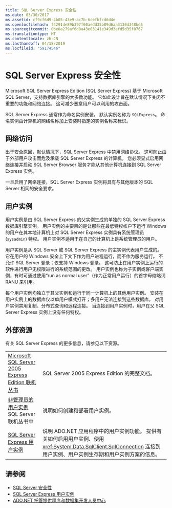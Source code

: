 ```yaml
---
title: SQL Server Express 安全性
ms.date: 03/30/2017
ms.assetid: cf9cf6d9-4b05-43e9-ac7b-6cefbfcd6d4e
ms.openlocfilehash: f4291de89b397f60aedd35b89d6aa3130d348be5
ms.sourcegitcommit: 0be8a279af6d8a43e03141e349d3efd5d35f8767
ms.translationtype: HT
ms.contentlocale: zh-CN
ms.lasthandoff: 04/18/2019
ms.locfileid: "59174546"
---
```

# <a name="sql-server-express-security"></a>SQL Server Express 安全性
Microsoft SQL Server Express Edition (SQL Server Express) 基于 Microsoft SQL Server，支持数据库引擎的大多数功能。 它如此设计旨在默认情况下关闭不重要的功能和网络连接。 这可减少恶意用户可以利用的攻击面。  
  
 SQL Server Express 通常作为命名实例安装。 默认实例名称为 `SQLExpress`。 命名实例由计算机的网络名称加上安装时指定的实例名称来标识。  
  
## <a name="network-access"></a>网络访问  
 出于安全原因，默认情况下，SQL Server Express 中禁用网络协议。 这可防止由于外部用户攻击而危及承载 SQL Server Express 的计算机。 您必须显式启用网络连接并启动 SQL Server Browser 服务才能从其他计算机连接到 SQL Server Express 实例。  
  
 一旦启用了网络连接，SQL Server Express 实例将具有与其他版本的 SQL Server 相同的安全要求。  
  
## <a name="user-instances"></a>用户实例  
 用户实例是由 SQL Server Express 的父实例生成的单独的 SQL Server Express 数据库引擎实例。 用户实例的主要目的是让那些在最低特权帐户下运行 Windows 的用户在其本地计算机上对 SQL Server Express 实例具有系统管理员 (`sysadmin`) 特权。 用户实例不适用于在自己的计算机上是系统管理员的用户。  
  
 用户实例是从 SQL Server 或 SQL Server Express 的主实例代表用户生成的。 它在用户的 Windows 安全上下文下作为用户进程运行，而不作为服务运行。 不允许 SQL Server 登录；仅支持 Windows 登录。 这可防止在用户实例上运行的软件进行用户无权限进行的系统范围的更改。 用户实例也称为子实例或客户端实例，有时可通过使用“run as normal user”（作为正常用户运行）的首字母缩略词 RANU 来引用。  
  
 每个用户实例均独立于其父实例和运行于同一计算机上的其他用户实例。 安装在用户实例上的数据库仅以单用户模式打开；多用户无法连接到这些数据库。 对用户实例禁用复制、分布式查询和远程连接。 当连接到用户实例时，用户在父 SQL Server Express 实例上没有任何特权。  
  
## <a name="external-resources"></a>外部资源  
 有关 SQL Server Express 的更多信息，请参见以下资源。  
  
|||  
|-|-|  
|[Microsoft SQL Server 2005 Express Edition 联机丛书](https://docs.microsoft.com/previous-versions/sql/sql-server-2005/ms165706(v=sql.90))|SQL Server 2005 Express Edition 的完整文档。|  
|[非管理员的用户实例](https://docs.microsoft.com/previous-versions/sql/sql-server-2008/ms143684(v=sql.100))SQL Server 联机丛书中|说明如何创建和部署用户实例。|  
|[SQL Server Express 用户实例](../../../../../docs/framework/data/adonet/sql/sql-server-express-user-instances.md)|说明 ADO.NET 应用程序中的用户实例功能。 提供有关如何启用用户实例、使用 <xref:System.Data.SqlClient.SqlConnection> 连接到用户实例、用户实例生存期和用户实例方案的信息。|  
  
## <a name="see-also"></a>请参阅

- [SQL Server 安全性](../../../../../docs/framework/data/adonet/sql/sql-server-security.md)
- [SQL Server Express 用户实例](../../../../../docs/framework/data/adonet/sql/sql-server-express-user-instances.md)
- [ADO.NET 托管提供程序和数据集开发人员中心](https://go.microsoft.com/fwlink/?LinkId=217917)
